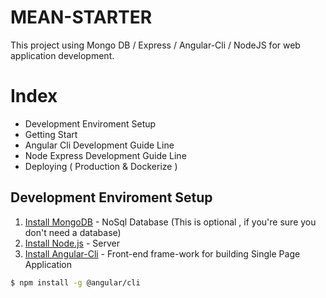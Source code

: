 # MEAN-STARTER

This project using Mongo DB / Express / Angular-Cli / NodeJS for web application development. 



# Index 

  - Development Enviroment Setup
  - Getting Start
  - Angular Cli Development Guide Line
  - Node Express Development Guide Line
  - Deploying ( Production & Dockerize )


## Development Enviroment Setup

1. [Install MongoDB](https://www.mongodb.com/) - NoSql Database (This is optional , if you're sure you don't need a database)
2. [Install Node.js](https://nodejs.org) - Server 
3. [Install Angular-Cli](https://github.com/angular/angular-cli) - Front-end frame-work for building Single Page Application

```sh
$ npm install -g @angular/cli
```



